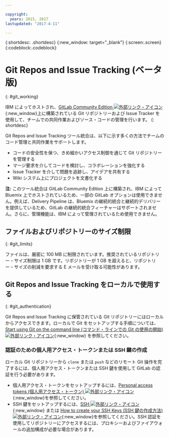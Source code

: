 ```yaml
---

copyright:
  years: 2015, 2017
lastupdated: "2017-4-11"

---
```


{:shortdesc: .shortdesc}
{:new_window: target="_blank"}
{:screen:.screen}
{:codeblock:.codeblock}

# Git Repos and Issue Tracking (ベータ版)
{: #git_working}

IBM によってホストされ、[GitLab Community Edition ![外部リンク・アイコン](../../icons/launch-glyph.svg)](https://about.gitlab.com/){:new_window}上に構築されている Git リポジトリーおよび Issue Tracker を使用して、チームでの共同作業およびソース・コードの管理を行います。
{: shortdesc}

Git Repos and Issue Tracking ツール統合は、以下に示す多くの方法でチームのコード管理と共同作業をサポートします。
   * コードの安全性を保つ、きめ細かいアクセス制御を通じて Git リポジトリーを管理する
   * マージ要求を介してコードを検討し、コラボレーションを強化する
   * Issue Tracker を介して問題を追跡し、アイデアを共有する
   * Wiki システム上にプロジェクトを文書化する

**注:** このツール統合は GitLab Community Edition 上に構築され、IBM によって Bluemix 上でホストされているため、一部の GitLab オプションは使用できません。例えば、Delivery Pipeline は、Bluemix の継続的統合と継続的デリバリーを提供しているため、GitLab の継続的統合フィーチャーはサポートされません。さらに、管理機能は、IBM によって管理されているため使用できません。

## ファイルおよびリポジトリーのサイズ制限
{: #git_limits}

ファイルは、厳密に 100 MB に制限されています。推奨されているリポジトリー・サイズ制限は 1 GB です。リポジトリーが 1 GB を超えると、リポジトリー・サイズの削減を要求する E メールを受け取る可能性があります。

## Git Repos and Issue Tracking をローカルで使用する
{: #git_authentication}

Git Repos and Issue Tracking に保管されている Git リポジトリーにはローカルからアクセスできます。ローカルで Git をセットアップする手順については、[Start using Git on the command line (コマンド・ラインでの Git の使用の開始) ![外部リンク・アイコン](../../icons/launch-glyph.svg)](https://git.ng.bluemix.net/help/gitlab-basics/start-using-git){:new_window} を参照してください。

### 認証のための個人用アクセス・トークンまたは SSH 鍵の作成  
ローカル Git リポジトリーから `clone` または `push` などのリモート Git 操作を完了するには、個人用アクセス・トークンまたは SSH 鍵を使用して GitLab の認証を行う必要があります。

* 個人用アクセス・トークンをセットアップするには、[Personal access tokens (個人用アクセス・トークン) ![外部リンク・アイコン](../../icons/launch-glyph.svg)](https://git.ng.bluemix.net/help/api/README.html#personal-access-tokens){:new_window}を参照してください。
* SSH 鍵をセットアップするには、[SSH ![外部リンク・アイコン](../../icons/launch-glyph.svg)](https://git.ng.bluemix.net/help/ssh/README){:new_window} または [How to create your SSH Keys (SSH 鍵の作成方法) ![外部リンク・アイコン](../../icons/launch-glyph.svg)](https://git.ng.bluemix.net/help/gitlab-basics/create-your-ssh-keys){:new_window}を参照してください。SSH 認証を使用してリポジトリーにアクセスするには、プロキシーおよびファイアウォールの追加構成が必要な場合があります。
